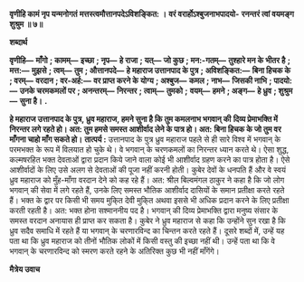 **वृणीहि कामं नृप यन्मनोगतं** **मत्तस्त्वमौत्तानपदेऽविशङ्कित: ।** **वरं वरार्होऽश्बुजनाभपादयो-** **रनन्तरं त्वां वयमङ्ग शुश्रुम ॥ ७॥** 

**शब्दार्थ** 

**वृणीहि—** **माँगो** **; कामम्—** **इच्छा** **; नृप—** **हे राजा** **; यत्—** **जो कुछ** **; मन:-गतम्—** **तुश्हारे मन के भीतर है** **; मत्त:—** **मुझसे** **; त्वम्—** **तुम** **; औत्तानपदे—** **हे महाराज उत्तानपाद के पुत्र** **; अविशङ्कित:—** **बिना हिचक के** **; वरम्—** **वरदान** **; वर-अर्ह:—** **वर प्राप्त करने के** **योग्य** **; अश्बुज—** **कमल** **; नाभ—** **जिसकी नाभि** **; पादयो:—** **उनके चरमकमलों पर** **; अनन्तरम्—** **निरन्तर** **; त्वाम्—** **तुमको** **;** **वयम्—** **हमने** **; अङ्ग—** **हे ध्रुव** **; शुश्रुम—** **सुना है।** **.** 

**हे महाराज उत्तानपाद के पुत्र, ध्रुव महाराज, हमने सुना है कि तुम कमलनाभ भगवान् की** **दिव्य प्रेमाभक्ति में निरन्तर लगे रहते हो। अत: तुम हमसे समस्त आशीर्वाद लेने के पात्र हो। अत:** **बिना हिचक के जो तुम वर माँगना चाहो माँग सकते हो।** **तात्पर्य :** उत्तानपाद के पुत्र ध्रुव महाराज पहले से ही सारे विश्व में भगवान् के परमभक्त के रूप में विलयात हो चुके थे। वे भगवान् के चरणकमलों का निरन्तर ध्यान करते थे। ऐसा शुद्ध, कल्मषरहित भक्त देवताओं द्वारा प्रदान किये जाने वाला कोई भी आशीर्वाद ग्रहण करने का पात्र होता है। ऐसे आशीर्वादों के लिए उसे अलग से देवताओं की पूजा नहीं करनी होती। कुबेर देवों के धनपति हैं और वे स्वयं ध्रुव महाराज को मुँह-माँगा वरदान देने को कह रहे हैं। अत: श्रील बिल्वमंगल ठाकुर ने कहा है कि जो लोग भगवान् की सेवा में लगे रहते हैं, उनके लिए समस्त भौतिक आशीर्वाद दासियों के समान प्रतीक्षा करते रहते हैं। भक्त के द्वार पर किसी भी समय मुकि्त देवी मुकि्त अथवा इससे भी अधिक प्रदान करने के लिए प्रतीक्षा करती रहती है। अत: भक्त होना सश्माननीय पद है। भगवान् की दिव्य प्रेमाभक्ति द्वारा मनुष्य संसार के समस्त वरदान अनायास ही प्राप्त कर सकता है। कुबेर ने ध्रुव महाराज से कहा कि उन्होंने सुन रखा है कि ध्रुव सदैव समाधि में रहते हैं या भगवान् के चरणारविन्द का चिन्तन करते रहते हैं। दूसरे शब्दों में, उन्हें यह पता था कि ध्रुव महाराज को तीनों भौतिक लोकों में किसी वस्तु की इच्छा नहीं थी। उन्हें पता था कि वे भगवान् के चरणारविन्द को स्मरण करते रहने के अतिरिक्त कुछ भी नहीं माँगेंगे।  

**मैत्रेय उवाच** 